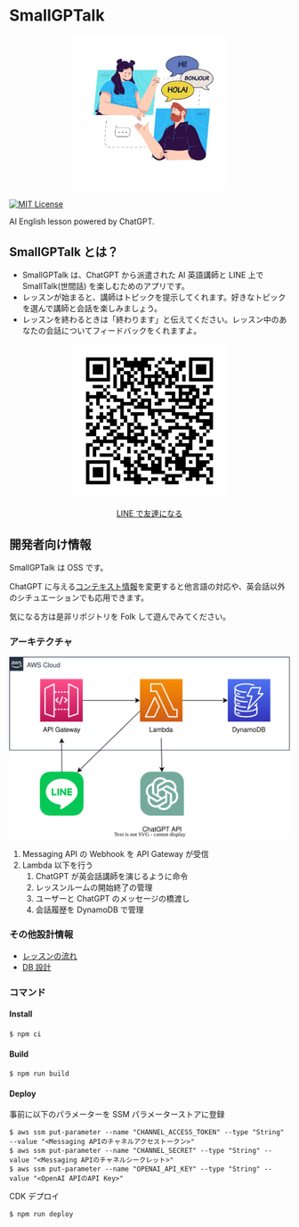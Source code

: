 # SmallGPTalk

<div
 align="center"
 style="width:55%;margin:auto"
>

![small-gptalk-image](/assets/small-gptalk-image.jpg)

</div>

[![MIT License](http://img.shields.io/badge/license-MIT-blue.svg?style=flat)](LICENSE)

AI English lesson powered by ChatGPT.

## SmallGPTalk とは？

- SmallGPTalk は、ChatGPT から派遣された AI 英語講師と LINE 上で SmallTalk(世間話) を楽しむためのアプリです。
- レッスンが始まると、講師はトピックを提示してくれます。好きなトピックを選んで講師と会話を楽しみましょう。
- レッスンを終わるときは「終わります」と伝えてください。レッスン中のあなたの会話についてフィードバックをくれますよ。

<div
 align="center"
 style="width:55%;margin:auto"
>

![small-gptalk-line-oa-qr](/assets/small-gptalk-qr.png)

<a href="https://liff.line.me/1645278921-kWRPP32q/?accountId=336nkkvd" target="_blank">LINE で友達になる</a>

</div>

## 開発者向け情報

SmallGPTalk は OSS です。

ChatGPT に与える[コンテキスト情報](https://github.com/joe-king-sh/small-gptalk/blob/b63e134f1ab5dc8258ba1275118ec3320d6e6d59/packages/app/src/lib/openaiApi.ts#L18-L73)を変更すると他言語の対応や、英会話以外のシチュエーションでも応用できます。

気になる方は是非リポジトリを Folk して遊んでみてください。

### アーキテクチャ

![small-gptalk-architecture](/assets/architecture.drawio.svg)

1. Messaging API の Webhook を API Gateway が受信
2. Lambda 以下を行う
   1. ChatGPT が英会話講師を演じるように命令
   2. レッスンルームの開始終了の管理
   3. ユーザーと ChatGPT のメッセージの橋渡し
   4. 会話履歴を DynamoDB で管理

### その他設計情報

- [レッスンの流れ](./docs/flow-chart.md)
- [DB 設計](./docs/db.md)

### コマンド

#### Install

```shell
$ npm ci
```

#### Build

```shell
$ npm run build
```

#### Deploy

事前に以下のパラメーターを SSM パラメーターストアに登録

```shell
$ aws ssm put-parameter --name "CHANNEL_ACCESS_TOKEN" --type "String" --value "<Messaging APIのチャネルアクセストークン>"
$ aws ssm put-parameter --name "CHANNEL_SECRET" --type "String" --value "<Messaging APIのチャネルシークレット>"
$ aws ssm put-parameter --name "OPENAI_API_KEY" --type "String" --value "<OpenAI APIのAPI Key>"
```

CDK デプロイ

```shell
$ npm run deploy
```
